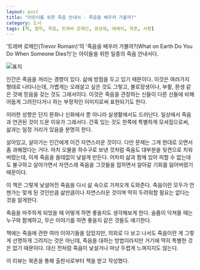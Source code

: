 ```yaml
---
layout: post
title: "어린이를 위한 죽음 안내서 - 죽음을 배우러 가볼까?"
category: 도서
tags: [책, 철학, 죽음, 트레버 로메인, 권성애, 에쎄이, 북촌, 서평]
---
```


'트레버 로메인(Trevor Romain)'의
'죽음을 배우러 가볼까?(What on Earth Do You Do When Someone Dies?)'는
아이들을 위한 일종의 죽음 안내서다.

![표지](https://images2.imgbox.com/9d/e5/3f2oMSzB_o.jpg)

인간은 죽음을 꺼리는 경향이 있다.
삶에 방점을 두고 있기 때문이다.
이것은 여러가지 형태로 나타나는데,
가볍게는 오래살고 싶은 것도 그렇고,
불로장생이나, 부활, 환생 같은 것에 믿음을 갖는 것도 그래서이다.
이것은 죽음을 관장하는 신들이 다른 신들에 비해 어둡게 그려진다거나 하는 부정적인 이미지로써 표현되기도 한다.

이러한 성향은 단지 문화나 신화에서 뿐 아니라 실생활에서도 드러난다.
일상에서 죽음과 연관된 것이 드문 이유가 그래서다.
간혹 있는 것도 한쪽에 특별하게 모셔짐으로써,
삶과는 일정 거리가 있음을 분명히 한다.

살아있고, 살아가는 인간에게 이건 자연스러운 것이다.
다만 문제는 그게 현대로 오면서 좀 과해졌다는 거다.
마치 오물을 하수구로 보낸 것처럼 죽음도 대부분을 뒷켠으로 치워버렸는데,
이게 죽음을 쓸데없이 낯설게 만든다.
어차피 삶과 함께 있어 피할 수 없는데도 불구하고
살아가면서 자연스레 죽음을 그것들을 접하면서 알아갈 기회를 잃어버렸기 때문이다.

이 책은 그렇게 낯설어진 죽음을 다시 삶 속으로 가져오게 도와준다.
죽음이란 모두가 언젠가는 맞게 된 것인만큼 삶만큼이나 자연스러운 것이며
딱히 두려워할 필요는 없다는 것을 알게한다.

죽음을 마주하게 되었을 때 어떻게 하면 좋을지도 생각해보게 한다.
슬픔이 닥쳐올 때는 누구와 함께하고,
무슨 이야기를 하면 좋을지 같은 것들도 얘기한다.

책에는 죽음에 관한 여러 이야기들을 담았지만,
의외로 다 보고 나서도 죽음이란 게 그렇게 선명하게 그려지는 것은 아닌데,
죽음을 대하는 방법이라지만 거기에 딱히 특별한 것은 없기 때문이다.
대신 전처럼 죽음이 낯설거나 마냥 두렵게 느껴지지도 않는다.



<div class="im im-info">
이 리뷰는 북촌을 통해 출판사로부터 책을 받고 작성했다.
</div>
